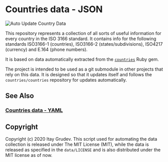 Countries data - JSON
=============

![Auto Update Country Data](https://github.com/countries/countries-data-json/workflows/Auto%20Update%20Country%20Data/badge.svg?event=schedule)

This repository represents a collection of all sorts of useful information for every country in the ISO 3166 standard. It contains info for the following standards ISO3166-1 (countries), ISO3166-2 (states/subdivisions), ISO4217 (currency) and E.164 (phone numbers).

It is based on data automatically extracted from the [`countries`](https://github.com/countries/countries) Ruby gem.

The project is intended to be used as a git submodule in other projects that rely on this data. It is designed so that it updates itself and follows the `countries/countries` repository for updates automatically.


See Also
--------

### [Countries data - YAML](https://github.com/countries/countries-data-yaml)

Copyright
---------

Copyright (c) 2020 Itay Grudev. This script used for automating the data collection is released under The MIT License (MIT), while the data is released as specified in the `data/LICENSE` and is also distributed under the MIT license as of now.
